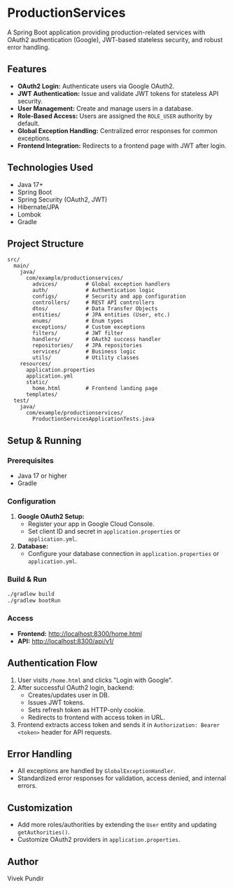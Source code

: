 # ProductionServices

A Spring Boot application providing production-related services with OAuth2 authentication (Google), JWT-based stateless security, and robust error handling.

## Features
- **OAuth2 Login:** Authenticate users via Google OAuth2.
- **JWT Authentication:** Issue and validate JWT tokens for stateless API security.
- **User Management:** Create and manage users in a database.
- **Role-Based Access:** Users are assigned the `ROLE_USER` authority by default.
- **Global Exception Handling:** Centralized error responses for common exceptions.
- **Frontend Integration:** Redirects to a frontend page with JWT after login.

## Technologies Used
- Java 17+
- Spring Boot
- Spring Security (OAuth2, JWT)
- Hibernate/JPA
- Lombok
- Gradle

## Project Structure
```
src/
  main/
    java/
      com/example/productionservices/
        advices/         # Global exception handlers
        auth/            # Authentication logic
        configs/         # Security and app configuration
        controllers/     # REST API controllers
        dtos/            # Data Transfer Objects
        entities/        # JPA entities (User, etc.)
        enums/           # Enum types
        exceptions/      # Custom exceptions
        filters/         # JWT filter
        handlers/        # OAuth2 success handler
        repositories/    # JPA repositories
        services/        # Business logic
        utils/           # Utility classes
    resources/
      application.properties
      application.yml
      static/
        home.html        # Frontend landing page
      templates/
  test/
    java/
      com/example/productionservices/
        ProductionServicesApplicationTests.java
```

## Setup & Running

### Prerequisites
- Java 17 or higher
- Gradle

### Configuration
1. **Google OAuth2 Setup:**
   - Register your app in Google Cloud Console.
   - Set client ID and secret in `application.properties` or `application.yml`.
2. **Database:**
   - Configure your database connection in `application.properties` or `application.yml`.

### Build & Run
```sh
./gradlew build
./gradlew bootRun
```

### Access
- **Frontend:** [http://localhost:8300/home.html](http://localhost:8300/home.html)
- **API:** [http://localhost:8300/api/v1/](http://localhost:8300/api/v1/)

## Authentication Flow
1. User visits `/home.html` and clicks "Login with Google".
2. After successful OAuth2 login, backend:
   - Creates/updates user in DB.
   - Issues JWT tokens.
   - Sets refresh token as HTTP-only cookie.
   - Redirects to frontend with access token in URL.
3. Frontend extracts access token and sends it in `Authorization: Bearer <token>` header for API requests.

## Error Handling
- All exceptions are handled by `GlobalExceptionHandler`.
- Standardized error responses for validation, access denied, and internal errors.

## Customization
- Add more roles/authorities by extending the `User` entity and updating `getAuthorities()`.
- Customize OAuth2 providers in `application.properties`.


## Author
Vivek Pundir

